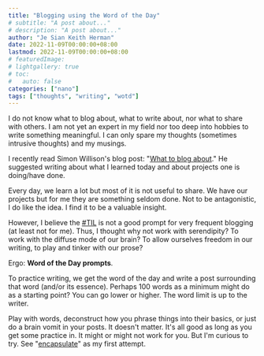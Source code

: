 ```yaml
---
title: "Blogging using the Word of the Day"
# subtitle: "A post about..."
# description: "A post about..."
author: "Je Sian Keith Herman"
date: 2022-11-09T00:00:00+08:00
lastmod: 2022-11-09T00:00:00+08:00
# featuredImage: 
# lightgallery: true
# toc:
#   auto: false
categories: ["nano"]
tags: ["thoughts", "writing", "wotd"]
---
```


I do not know what to blog about, what to write about, nor what to share with others. I am not yet an expert in my field nor too deep into hobbies to write something meaningful. I can only spare my thoughts (sometimes intrusive thoughts) and my musings.

I recently read Simon Willison's blog post: "[What to blog about](https://simonwillison.net/2022/Nov/6/what-to-blog-about/)." He suggested writing about what I learned today and about projects one is doing/have done.

Every day, we learn a lot but most of it is not useful to share. We have our projects but for me they are something seldom done. Not to be antagonistic, I do like the idea. I find it to be a valuable insight.

However, I believe the [#TIL](/tags/til/) is not a good prompt for very frequent blogging (at least not for me). Thus, I thought why not work with serendipity? To work with the diffuse mode of our brain? To allow ourselves freedom in our writing, to play and tinker with our prose?

Ergo: **Word of the Day prompts**.

To practice writing, we get the word of the day and write a post surrounding that word (and/or its essence). Perhaps 100 words as a minimum might do as a starting point? You can go lower or higher. The word limit is up to the writer.

Play with words, deconstruct how you phrase things into their basics, or just do a brain vomit in your posts. It doesn't matter. It's all good as long as you get some practice in. It might or might not work for you. But I'm curious to try. See "[encapsulate](/posts/encapsulate/)" as my first attempt.
